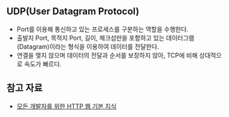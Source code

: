 ## UDP(User Datagram Protocol)

- Port를 이용해 통신하고 있는 프로세스를 구분하는 역할을 수행한다.
- 출발지 Port, 목적지 Port, 길이, 체크섬만을 포함하고 있는 데이터그램(Datagram)이라는 형식을 이용하여 데이터를 전달한다.
- 연결을 맺지 않으며 데이터의 전달과 순서를 보장하지 않아, TCP에 비해 상대적으로 속도가 빠르다.

## 참고 자료

- [모든 개발자를 위한 HTTP 웹 기본 지식](https://www.inflearn.com/course/http-%EC%9B%B9-%EB%84%A4%ED%8A%B8%EC%9B%8C%ED%81%AC)